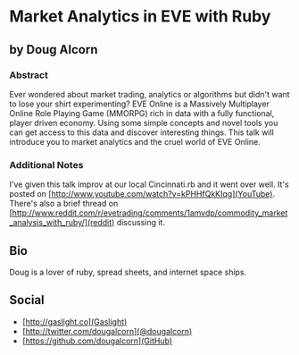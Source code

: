 # Market Analytics in EVE with Ruby #

## by Doug Alcorn ##

### Abstract ###

Ever wondered about market trading, analytics or algorithms but didn't want to lose your shirt experimenting? 
EVE Online is a Massively Multiplayer Online Role Playing Game (MMORPG) rich in data with a fully functional, 
player driven economy. Using some simple concepts and novel tools you can get access to this data and discover 
interesting things. This talk will introduce you to market analytics and the cruel world of EVE Online.

### Additional Notes ###

I've given this talk improv at our local Cincinnati.rb and it went over well. It's posted on 
[http://www.youtube.com/watch?v=kPHHfQkKIqg](YouTube). There's also a brief thread on 
[http://www.reddit.com/r/evetrading/comments/1amvdp/commodity_market_analysis_with_ruby/](reddit) 
discussing it.

## Bio ##

Doug is a lover of ruby, spread sheets, and internet space ships.

## Social ##

* [http://gaslight.co](Gaslight)
* [http://twitter.com/dougalcorn](@dougalcorn)
* [https://github.com/dougalcorn](GitHub)
